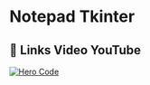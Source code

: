 # Notepad Tkinter

## 🔗 Links Video YouTube
[![Hero Code](https://i.ibb.co/rtMsxDT/Frame-166.png)](https://www.youtube.com/watch?v=cMWNwJndur0)
